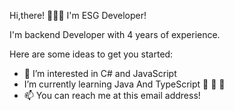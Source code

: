 Hi,there! 👋👋👋 I'm ESG Developer!

I'm backend Developer with 4 years of experience.

Here are some ideas to get you started:

- 👀 I’m interested in C# and JavaScript
- I’m currently learning Java And TypeScript 🌱 🌱 🌱 
- 📫 You can reach me at this email address!

<!---
ESGDeveloper/ESGDeveloper is a ✨ special ✨ repository because its `README.md` (this file) appears on your GitHub profile.
You can click the Preview link to take a look at your changes.
--->
